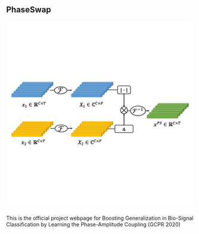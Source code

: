 ## PhaseSwap
<p align="center">
  <img src="https://github.com/alemkhenter/PhaseSwap/blob/gh-pages/teaser.png" />
</p>

This is the official project webpage for Boosting Generalization in Bio-Signal Classification by Learning the Phase-Amplitude Coupling (GCPR 2020)
